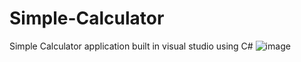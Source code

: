 # Simple-Calculator
Simple Calculator application built in visual studio using C#
![image](https://user-images.githubusercontent.com/108067953/214295199-c4c7b6ce-6797-4428-9975-08fb1acc0667.png)
